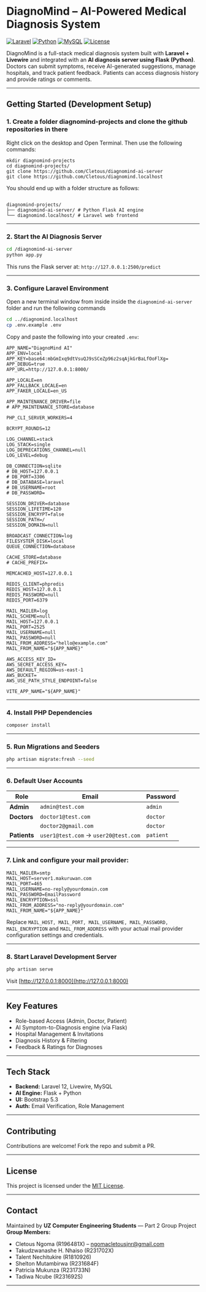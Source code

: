 # DiagnoMind – AI-Powered Medical Diagnosis System

[![Laravel](https://img.shields.io/badge/Laravel-12.x-red?logo=laravel)](https://laravel.com/)
[![Python](https://img.shields.io/badge/Flask-Python-blue?logo=python)](https://flask.palletsprojects.com/)
[![MySQL](https://img.shields.io/badge/MySQL-8.0+-lightgrey?logo=mysql)](https://www.mysql.com/)
[![License](https://img.shields.io/badge/license-MIT-green.svg)](LICENSE)

DiagnoMind is a full-stack medical diagnosis system built with **Laravel + Livewire** and integrated with an **AI diagnosis server using Flask (Python)**. Doctors can submit symptoms, receive AI-generated suggestions, manage hospitals, and track patient feedback. Patients can access diagnosis history and provide ratings or comments.

---

## Getting Started (Development Setup)

### 1. Create a folder diagnomind-projects and clone the github repositories in there

Right click on the desktop and Open Terminal. Then use the following commands:

```
mkdir diagnomind-projects
cd diagnomind-projects/
git clone https://github.com/Cletous/diagnomind-ai-server
git clone https://github.com/Cletous/diagnomind.localhost
```

You should end up with a folder structure as follows:

```

diagnomind-projects/
├── diagnomind-ai-server/ # Python Flask AI engine
└── diagnomind.localhost/ # Laravel web frontend

```

---

### 2. Start the AI Diagnosis Server

```bash
cd /diagnomind-ai-server
python app.py
```

This runs the Flask server at: `http://127.0.0.1:2500/predict`

---

### 3. Configure Laravel Environment

Open a new terminal window from inside inside the `diagnomind-ai-server` folder and run the following commands

```bash
cd ../diagnomind.localhost
cp .env.example .env
```

Copy and paste the following into your created `.env`:

```dotenv
APP_NAME="DiagnoMind AI"
APP_ENV=local
APP_KEY=base64:mbGmIxq9dtVsuQJ9sSCeZp96z2sqAjkGrBaLfOoFlXg=
APP_DEBUG=true
APP_URL=http://127.0.0.1:8000/

APP_LOCALE=en
APP_FALLBACK_LOCALE=en
APP_FAKER_LOCALE=en_US

APP_MAINTENANCE_DRIVER=file
# APP_MAINTENANCE_STORE=database

PHP_CLI_SERVER_WORKERS=4

BCRYPT_ROUNDS=12

LOG_CHANNEL=stack
LOG_STACK=single
LOG_DEPRECATIONS_CHANNEL=null
LOG_LEVEL=debug

DB_CONNECTION=sqlite
# DB_HOST=127.0.0.1
# DB_PORT=3306
# DB_DATABASE=laravel
# DB_USERNAME=root
# DB_PASSWORD=

SESSION_DRIVER=database
SESSION_LIFETIME=120
SESSION_ENCRYPT=false
SESSION_PATH=/
SESSION_DOMAIN=null

BROADCAST_CONNECTION=log
FILESYSTEM_DISK=local
QUEUE_CONNECTION=database

CACHE_STORE=database
# CACHE_PREFIX=

MEMCACHED_HOST=127.0.0.1

REDIS_CLIENT=phpredis
REDIS_HOST=127.0.0.1
REDIS_PASSWORD=null
REDIS_PORT=6379

MAIL_MAILER=log
MAIL_SCHEME=null
MAIL_HOST=127.0.0.1
MAIL_PORT=2525
MAIL_USERNAME=null
MAIL_PASSWORD=null
MAIL_FROM_ADDRESS="hello@example.com"
MAIL_FROM_NAME="${APP_NAME}"

AWS_ACCESS_KEY_ID=
AWS_SECRET_ACCESS_KEY=
AWS_DEFAULT_REGION=us-east-1
AWS_BUCKET=
AWS_USE_PATH_STYLE_ENDPOINT=false

VITE_APP_NAME="${APP_NAME}"

```

---

### 4. Install PHP Dependencies

```bash
composer install
```

---

### 5. Run Migrations and Seeders

```bash
php artisan migrate:fresh --seed
```

---

### 6. Default User Accounts

| Role         | Email                                | Password  |
| ------------ | ------------------------------------ | --------- |
| **Admin**    | `admin@test.com`                     | `admin`   |
| **Doctors**  | `doctor1@test.com`                   | `doctor`  |
|              | `doctor2@gmail.com`                  | `doctor`  |
| **Patients** | `user1@test.com` → `user20@test.com` | `patient` |

---

### 7. Link and configure your mail provider:

```dotenv
MAIL_MAILER=smtp
MAIL_HOST=server1.makuruwan.com
MAIL_PORT=465
MAIL_USERNAME=no-reply@yourdomain.com
MAIL_PASSWORD=EmailPassword
MAIL_ENCRYPTION=ssl
MAIL_FROM_ADDRESS="no-reply@yourdomain.com"
MAIL_FROM_NAME="${APP_NAME}"
```

Replace `MAIL_HOST, MAIL_PORT, MAIL_USERNAME, MAIL_PASSWORD, MAIL_ENCRYPTION` and `MAIL_FROM_ADDRESS` with your actual mail provider configuration settings and credentials.

---

### 8. Start Laravel Development Server

```bash
php artisan serve
```

Visit [http://127.0.0.1:8000](http://127.0.0.1:8000)

---

## Key Features

-   Role-based Access (Admin, Doctor, Patient)
-   AI Symptom-to-Diagnosis engine (via Flask)
-   Hospital Management & Invitations
-   Diagnosis History & Filtering
-   Feedback & Ratings for Diagnoses

---

## Tech Stack

-   **Backend:** Laravel 12, Livewire, MySQL
-   **AI Engine:** Flask + Python
-   **UI:** Bootstrap 5.3
-   **Auth:** Email Verification, Role Management

---

## Contributing

Contributions are welcome! Fork the repo and submit a PR.

---

## License

This project is licensed under the [MIT License](LICENSE).

---

## Contact

Maintained by **UZ Computer Engineering Students** — Part 2 Group Project
**Group Members:**

-   Cletous Ngoma (R196481X) – [ngomacletousjnr@gmail.com](mailto:ngomacletousjnr@gmail.com)
-   Takudzwanashe H. Nhaiso (R231702X)
-   Talent Nechitukire (R1810926)
-   Shelton Mutambirwa (R231684F)
-   Patricia Mukunza (R231733N)
-   Tadiwa Ncube (R231692S)

---
